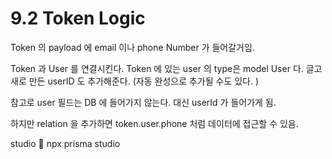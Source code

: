 # 9.2 Token Logic

Token 의 payload 에 email 이나 phone Number 가 들어갈거임. 

Token 과 User 를 연결시킨다.
Token 에 있는 user 의 type은 model User 다.
글고 새로 만든 userID 도 추가해준다. 
(자동 완성으로 추가될 수도 있다. )

참고로 user 필드는 DB 에 들어가지 않는다. 
대신 userId 가 들어가게 됨. 

하지만 relation 을 추가하면 token.user.phone 처럼 데이터에 접근할 수 있음. 

studio
🐤 npx prisma studio